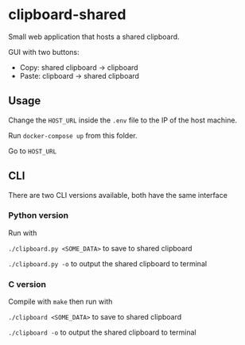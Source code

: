 # clipboard-shared

Small web application that hosts a shared clipboard.

GUI with two buttons:
- Copy: shared clipboard -> clipboard
- Paste: clipboard -> shared clipboard

## Usage
Change the `HOST_URL` inside the `.env` file to the IP of the host machine.

Run `docker-compose up` from this folder.

Go to `HOST_URL`

## CLI

There are two CLI versions available, both have the same interface

### Python version
Run with

`./clipboard.py <SOME_DATA>` to save to shared clipboard

`./clipboard.py -o` to output the shared clipboard to terminal

### C version
Compile with `make` then run with

`./clipboard <SOME_DATA>` to save to shared clipboard

`./clipboard -o` to output the shared clipboard to terminal
